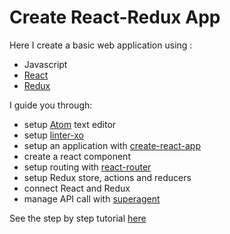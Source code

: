 # Create React-Redux App

Here I create a basic web application using :

* Javascript
* [React](https://facebook.github.io/react/)
* [Redux](http://redux.js.org/)

I guide you through:

* setup [Atom](https://atom.io/) text editor
* setup [linter-xo](https://github.com/sindresorhus/xo)
* setup an application with [create-react-app](https://github.com/ReactPoland/create-redux-app)
* create a react component
* setup routing with [react-router](https://github.com/ReactTraining/react-router)
* setup Redux store, actions and reducers
* connect React and Redux
* manage API call with [superagent](https://github.com/visionmedia/superagent)

See the step by step tutorial [here](https://github.com/mhebrard/react-redux-app/wiki)

